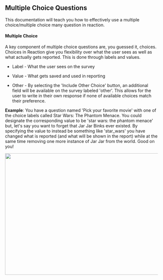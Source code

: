 ## Multiple Choice Questions

This documentation will teach you how to effectively use a multiple choice/multiple choice many question in reaction.

#### Multiple Choice

A key component of multiple choice questions are, you guessed it, choices. Choices in Reaction give you flexibility over 
what the user sees as well as what actually gets reported. This is done through labels and values.
  * Label - What the user sees on the survey
 
  * Value - What gets saved and used in reporting
 
  * Other - By selecting the 'Include Other Choice' button, an additional field will be available on the survey labeled 'other'. This allows for the user to write in their own response if none of available choices match their preference.
  

**Example**: You have a question named 'Pick your favorite movie' with one of the choice labels
called Star Wars: The Phantom Menace. You could designate the corresponding value to be 'star wars: the phantom menace' but, 
let's say you want to forget that Jar Jar Binks ever existed. By specifying the value to instead be something like 'star_wars'
you have changed what is reported (and what will be shown in the report) while at the same time removing one more instance of Jar Jar from the world. Good on you!

<img src="https://raw.githubusercontent.com/p60/reaction_docs/master/surveys/screenshots/multiple_choice_label_value.png" width="700" height="400"></img>
